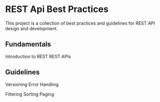 # REST Api Best Practices

This project is a collection of best practices and guidelines for REST API design and development.


## Fundamentals

Introduction to REST
REST APIs


## Guidelines

Versioning
Error Handling

Filtering
Sorting
Paging

